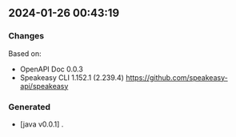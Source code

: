 

## 2024-01-26 00:43:19
### Changes
Based on:
- OpenAPI Doc 0.0.3 
- Speakeasy CLI 1.152.1 (2.239.4) https://github.com/speakeasy-api/speakeasy
### Generated
- [java v0.0.1] .